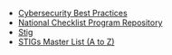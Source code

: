 * [Cybersecurity Best Practices](https://www.cisecurity.org/cybersecurity-best-practices/)
* [National Checklist Program Repository](https://nvd.nist.gov/ncp/repository)
* [Stig](https://www.stigviewer.com/stigs)
* [STIGs Master List (A to Z)](https://iase.disa.mil/stigs/Pages/a-z.aspx)
